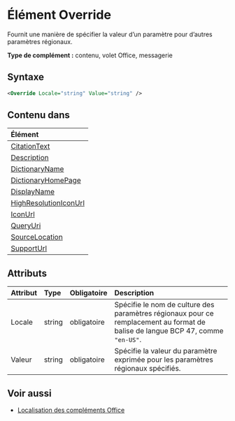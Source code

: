 # <a name="override-element"></a>Élément Override

Fournit une manière de spécifier la valeur d’un paramètre pour d’autres paramètres régionaux.

**Type de complément :** contenu, volet Office, messagerie

## <a name="syntax"></a>Syntaxe

```XML
<Override Locale="string" Value="string" />
```

## <a name="contained-in"></a>Contenu dans

|**Élément**|
|:-----|
|[CitationText](citationtext.md)|
|[Description](description.md)|
|[DictionaryName](dictionaryname.md)|
|[DictionaryHomePage](dictionaryhomepage.md)|
|[DisplayName](displayname.md)|
|[HighResolutionIconUrl](highresolutioniconurl.md)|
|[IconUrl](iconurl.md)|
|[QueryUri](queryuri.md)|
|[SourceLocation](sourcelocation.md)|
|[SupportUrl](supporturl.md)|

## <a name="attributes"></a>Attributs

|**Attribut**|**Type**|**Obligatoire**|**Description**|
|:-----|:-----|:-----|:-----|
|Locale|string|obligatoire|Spécifie le nom de culture des paramètres régionaux pour ce remplacement au format de balise de langue BCP 47, comme `"en-US"`.|
|Valeur|string|obligatoire|Spécifie la valeur du paramètre exprimée pour les paramètres régionaux spécifiés.|

## <a name="see-also"></a>Voir aussi

- [Localisation des compléments Office](https://docs.microsoft.com/office/dev/add-ins/develop/localization)
    
